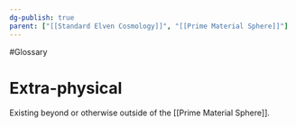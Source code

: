 ```yaml
---
dg-publish: true
parent: ["[[Standard Elven Cosmology]]", "[[Prime Material Sphere]]"]
---
```

#Glossary 
# Extra-physical

Existing beyond or otherwise outside of the [[Prime Material Sphere]].